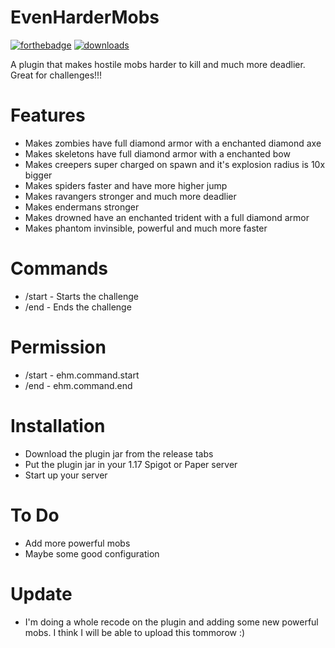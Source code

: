 # EvenHarderMobs
[![forthebadge](https://forthebadge.com/images/badges/made-with-java.svg)](https://java.com) [![downloads](https://img.shields.io/github/downloads/RedstoneNotPlaced/EvenHarderMobs/total?style=for-the-badge)](https://github.com/RedstoneNotPlaced/EvenHarderMobs/releases/tag/release)

A plugin that makes hostile mobs harder to kill and much more deadlier. Great for challenges!!!
# Features
- Makes zombies have full diamond armor with a enchanted diamond axe
- Makes skeletons have full diamond armor with a enchanted bow
- Makes creepers super charged on spawn and it's explosion radius is 10x bigger
- Makes spiders faster and have more higher jump
- Makes ravangers stronger and much more deadlier
- Makes endermans stronger
- Makes drowned have an enchanted trident with a full diamond armor
- Makes phantom invinsible, powerful and much more faster
# Commands
- /start - Starts the challenge
- /end - Ends the challenge
# Permission
- /start - ehm.command.start
- /end - ehm.command.end
# Installation
- Download the plugin jar from the release tabs
- Put the plugin jar in your 1.17 Spigot or Paper server
- Start up your server
# To Do
- Add more powerful mobs
- Maybe some good configuration
# Update
- I'm doing a whole recode on the plugin and adding some new powerful mobs. I think I will be able to upload this tommorow :)
